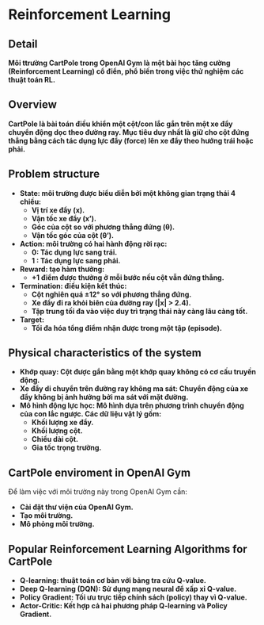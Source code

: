 # Reinforcement Learning

## **Detail**

**Môi ttrường CartPole trong OpenAI Gym là một bài học tăng cường (Reinforcement Learning) cổ điển, phổ biến trong việc thử nghiệm các thuật toán RL.**

## Overview

**CartPole là bài toán điều khiển một cột/con lắc gắn trên một xe đẩy chuyển động dọc theo đường ray. Mục tiêu duy nhất là giữ cho cột đứng thẳng bằng cách tác dụng lực đẩy (force) lên xe đẩy theo hướng trái hoặc phải.**

## Problem structure

- **State: môi trường được biểu diễn bởi một không gian trạng thái 4 chiều:**
    - **Vị trí xe đẩy (x).**
    - **Vận tốc xe đẩy (x’).**
    - **Góc của cột so với phương thẳng đứng (θ).**
    - **Vận tốc góc của cột (θ’).**
- **Action: môi trường có hai hành động rời rạc:**
    - **0: Tác dụng lực sang trái.**
    - **1 : Tác dụng lực sang phải.**
- **Reward: tạo hàm thưởng:**
    - **+1 điểm được thưởng ở mỗi bước nếu cột vẫn đứng thẳng.**
- **Termination: điều kiện kết thúc:**
    - **Cột nghiên quá ±12° so với phương thẳng đứng.**
    - **Xe đẩy đi ra khỏi biên của đường ray (|x| > 2.4).**
    - **Tập trung tối đa vào việc duy trì trạng thái này càng lâu càng tốt.**
- **Target:**
    - **Tối đa hóa tổng điểm nhận được trong một tập (episode).**

## **Physical characteristics of the system**

- **Khớp quay: Cột được gắn bằng một khớp quay không có cơ cấu truyền động.**
- **Xe đẩy di chuyển trên đường ray không ma sát: Chuyển động của xe đẩy không bị ảnh hưởng bởi ma sát với mặt đường.**
- **Mô hình động lực học: Mô hình dựa trên phương trình chuyển động của con lắc ngược. Các dữ liệu vật lý gồm:**
    - **Khối lượng xe đẩy.**
    - **Khối lượng cột.**
    - **Chiều dài cột.**
    - **Gia tốc trọng trường.**

## CartPole enviroment in OpenAI Gym

Để làm việc với môi trường này trong OpenAI Gym cần:

- **Cài đặt thư viện của OpenAI Gym.**
- **Tạo môi trường.**
- **Mô phỏng môi trường.**

## Popular Reinforcement Learning Algorithms for CartPole

- **Q-learning: thuật toán cơ bản với bảng tra cứu Q-value.**
- **Deep Q-learning (DQN): Sử dụng mạng neural để xấp xỉ Q-value.**
- **Policy Gradient: Tối ưu trực tiếp chính sách (policy) thay vì Q-value.**
- **Actor-Critic: Kết hợp cả hai phương  pháp Q-learning và Policy Gradient.**